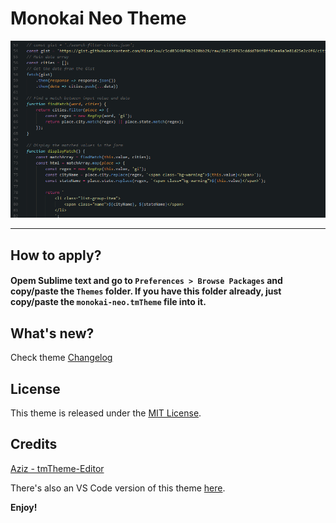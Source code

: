 # Monokai Neo Theme

![monokai-neo-preview](https://raw.githubusercontent.com/awran5/monokai-neo/sublime-text-3/preview.png)


***

## How to apply?

#### Opem Sublime text and go to `Preferences > Browse Packages` and copy/paste the `Themes` folder. If you have this folder already, just copy/paste the `monokai-neo.tmTheme` file into it.


## What's new?

Check theme [Changelog](https://github.com/awran5/monokai-neo/sublime-text-3/CHANGELOG.md)

## License

This theme is released under the [MIT License](https://github.com/awran5/monokai-neo/sublime-text-3/LICENSE).

## Credits

[Aziz - tmTheme-Editor](https://github.com/aziz/tmTheme-Editor)

There's also an VS Code version of this theme [here](https://github.com/awran5/monokai-neo/blob/master/).

**Enjoy!**
